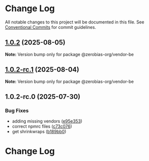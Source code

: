 # Change Log

All notable changes to this project will be documented in this file.
See [Conventional Commits](https://conventionalcommits.org) for commit guidelines.

## [1.0.2](https://github.com/zerobias-org/vendor/compare/@zerobias-org/vendor-be@1.0.2-rc.1...@zerobias-org/vendor-be@1.0.2) (2025-08-05)

**Note:** Version bump only for package @zerobias-org/vendor-be





## [1.0.2-rc.1](https://github.com/zerobias-org/vendor/compare/@zerobias-org/vendor-be@1.0.2-rc.0...@zerobias-org/vendor-be@1.0.2-rc.1) (2025-08-04)

**Note:** Version bump only for package @zerobias-org/vendor-be





## 1.0.2-rc.0 (2025-07-30)


### Bug Fixes

* adding missing vendors ([e95e353](https://github.com/zerobias-org/vendor/commit/e95e35309a1812973f4536f535eee460edc5414c))
* correct npmrc files ([c73c076](https://github.com/zerobias-org/vendor/commit/c73c0761e1e567cc0c2f0f8179725016d11caf8c))
* get shrinkwraps ([b189bb0](https://github.com/zerobias-org/vendor/commit/b189bb0cf53ad66427530ccc0eab7824527942d3))





# Change Log
